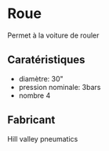 # Roue

Permet à la voiture de rouler

## Caratéristiques

- diamètre: 30"
- pression nominale: 3bars
- nombre 4

## Fabricant

Hill valley pneumatics
